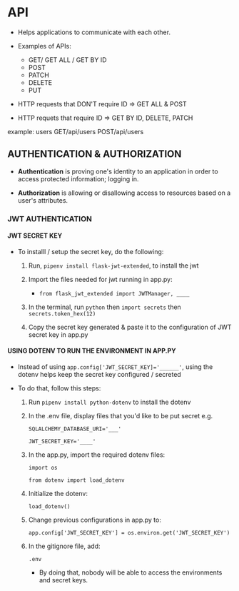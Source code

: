 # API
- Helps applications to communicate with each other.
- Examples of APIs:
    - GET/ GET ALL / GET BY ID
    - POST
    - PATCH
    - DELETE
    - PUT

- HTTP requests that DON'T require ID => GET ALL & POST
- HTTP requets that require ID => GET BY ID, DELETE, PATCH

example: users
GET/api/users
POST/api/users

## AUTHENTICATION & AUTHORIZATION
- **Authentication** is  proving one's identity to an application in order to access protected information; logging in.

- **Authorization** is allowing or disallowing access to resources based on a user's attributes.

### JWT AUTHENTICATION
#### JWT SECRET KEY
- To installl / setup the secret key, do the following:
    1. Run, `pipenv install flask-jwt-extended`, to install the jwt

    2. Import the files needed for jwt running in app.py:

        - `from flask_jwt_extended import JWTManager, ____`

    3. In the terminal, run `python` then `import secrets` then `secrets.token_hex(12)`

    4. Copy the secret key generated & paste it to the configuration of JWT secret key in app.py

#### USING DOTENV TO RUN THE ENVIRONMENT IN APP.PY
- Instead of using `app.config['JWT_SECRET_KEY]='______'`, using the dotenv helps keep the secret key configured / secreted
- To do that, follow this steps:

    1. Run `pipenv install python-dotenv` to install the dotenv

    2. In the .env file, display files that you'd like to be put secret e.g.

        `SQLALCHEMY_DATABASE_URI='___'`
        
        `JWT_SECRET_KEY='____'`

    3. In the app.py, import the required dotenv files:

        `import os`

        `from dotenv import load_dotenv`

    4. Initialize the dotenv:

        `load_dotenv()`

    5. Change previous configurations in app.py to:

        `app.config['JWT_SECRET_KEY'] = os.environ.get('JWT_SECRET_KEY')`

    6. In the gitignore file, add:

        `.env`

        - By doing that, nobody will be able to access the environments and secret keys.
